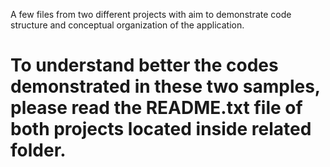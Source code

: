 A few files from two different projects with aim to demonstrate code structure and conceptual organization of the application.

# To understand better the codes demonstrated in these two samples, please read the README.txt file of both projects located inside related folder.
